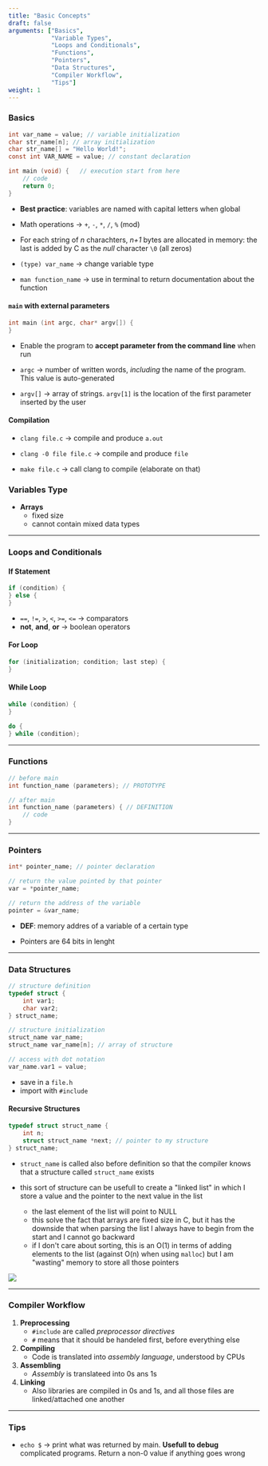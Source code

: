 ```yaml
---
title: "Basic Concepts"
draft: false
arguments: ["Basics",
            "Variable Types",
            "Loops and Conditionals",
            "Functions",
            "Pointers",
            "Data Structures",
            "Compiler Workflow",
            "Tips"]
weight: 1
---
```


### Basics

```c
int var_name = value; // variable initialization
char str_name[n]; // array initialization
char str_name[] = "Hello World!";
const int VAR_NAME = value; // constant declaration

int main (void) {   // execution start from here
    // code
    return 0;
}
```

-   **Best practice**: variables are named with capital letters when global

-   Math operations &rarr; `+`, `-`, `*`, `/`, `%` (mod)

-   For each string of _n_ charachters, _n+1_ bytes are allocated in memory: the last is added by C as the _null_ character `\0` (all zeros)

-   `(type) var_name` &rarr; change variable type

-   `man function_name` &rarr; use in terminal to return documentation about the function

#### `main` with external parameters

```c
int main (int argc, char* argv[]) {
}
```

-   Enable the program to **accept parameter from the command line** when run

-   `argc` &rarr; number of written words, _including_ the name of the program. This value is auto-generated

-   `argv[]` &rarr; array of strings. `argv[1]` is the location of the first parameter inserted by the user

#### Compilation

-   `clang file.c` &rarr; compile and produce `a.out`

-   `clang -0 file file.c` &rarr; compile and produce `file`

-   `make file.c` &rarr; call clang to compile (elaborate on that)

### Variables Type

-   **Arrays**
    -   fixed size
    -   cannot contain mixed data types

* * *

### Loops and Conditionals

#### If Statement

```c
if (condition) {
} else {
}
```

-   `==`, `!=`, `>`, `<`, `>=`, `<=` &rarr; comparators
-   **not**, **and**, **or** &rarr; boolean operators

#### For Loop

```c
for (initialization; condition; last step) {
}
```

#### While Loop

```c
while (condition) {
}

do {
} while (condition);
```

* * *

### Functions

```c
// before main
int function_name (parameters); // PROTOTYPE

// after main
int function_name (parameters) { // DEFINITION
    // code
}
```

* * *

### Pointers

```c
int* pointer_name; // pointer declaration

// return the value pointed by that pointer
var = *pointer_name;

// return the address of the variable
pointer = &var_name;
```

-   **DEF**: memory addres of a variable of a certain type

-   Pointers are 64 bits in lenght

* * *

### Data Structures

```c
// structure definition
typedef struct {
    int var1;
    char var2;
} struct_name;

// structure initialization
struct_name var_name;
struct_name var_name[n]; // array of structure

// access with dot notation
var_name.var1 = value;
```

-   save in a `file.h`
-   import with `#include`

#### Recursive Structures

```c
typedef struct struct_name {
    int n;
    struct struct_name *next; // pointer to my structure
} struct_name;
```

-   `struct_name` is called also before definition so that the compiler knows that a structure called `struct_name` exists

-   this sort of structure can be usefull to create a "linked list" in which I store a value and the pointer to the next value in the list
    -   the last element of the list will point to NULL
    -   this solve the fact that arrays are fixed size in C, but it has the downside that when parsing the list I always have to begin from the start and I cannot go backward
    -   if I don't care about sorting, this is an O(1) in terms of adding elements to the list (against O(n) when using `malloc`) but I am "wasting" memory to store all those pointers

<img src="/img/content/c/linked-list.jpg" class="img-fluid figure-img img-custom">

* * *

### Compiler Workflow

1.  **Preprocessing**
    -   `#include` are called _preprocessor directives_
    -   `#` means that it should be handeled first, before everything else
2.  **Compiling**
    -   Code is translated into _assembly language_, understood by CPUs
3.  **Assembling**
    -   _Assembly_ is translateed into 0s ans 1s
4.  **Linking**
    -   Also libraries are compiled in 0s and 1s, and all those files are linked/attached one another

* * *

### Tips

-   `echo $` &rarr; print what was returned by main. **Usefull to debug** complicated programs. Return a non-0 value if anything goes wrong
